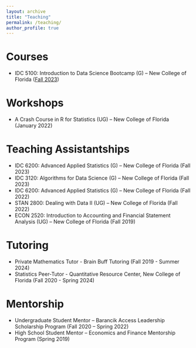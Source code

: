 ```yaml
---
layout: archive
title: "Teaching"
permalink: /teaching/
author_profile: true
---
```


Courses
======
* IDC 5100: Introduction to Data Science Bootcamp (G) – New College of Florida ([Fall 2023](https://joshuaingram.github.io/files/idc5100_fall2023.pdf))

Workshops
======
* A Crash Course in R for Statistics (UG) – New College of Florida (January 2022)

Teaching Assistantships
======

* IDC 6200: Advanced Applied Statistics (G) – New College of Florida (Fall 2023)
* IDC 3120: Algorithms for Data Science (G) – New College of Florida (Fall 2023)
* IDC 6200: Advanced Applied Statistics (G) – New College of Florida (Fall 2022)
* STAN 2800: Dealing with Data II (UG) – New College of Florida (Fall 2022)
* ECON 2520: Introduction to Accounting and Financial Statement Analysis (UG) – New College of Florida (Fall 2019)

Tutoring
======
* Private Mathematics Tutor - Brain Buff Tutoring (Fall 2019 - Summer 2024)
* Statistics Peer-Tutor - Quantitative Resource Center, New College of Florida (Fall 2020 - Spring 2024)

Mentorship
======
* Undergraduate Student Mentor – Barancik Access Leadership Scholarship Program (Fall 2020 – Spring 2022)
* High School Student Mentor – Economics and Finance Mentorship Program (Spring 2019)
